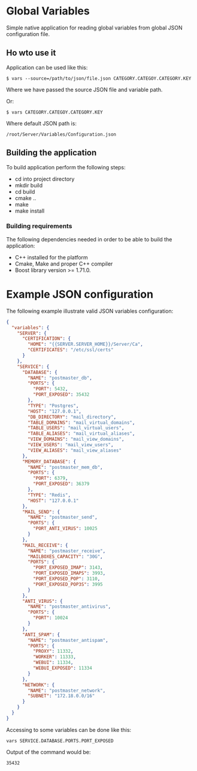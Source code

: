 # Global Variables

Simple native application for reading global variables from global JSON configuration file.

## Ho wto use it

Application can be used like this:

`$ vars --source=/path/to/json/file.json CATEGORY.CATEGOY.CATEGORY.KEY`

Where we have passed the source JSON file and variable path. 

Or:

`$ vars CATEGORY.CATEGOY.CATEGORY.KEY`

Where default JSON path is: 

`/root/Server/Variables/Configuration.json`

## Building the application

To build application perform the following steps:

-  cd into project directory
- mkdir build
- cd build
- cmake ..
- make
- make install

### Building requirements

The following dependencies needed in order to be able to build the application:

- C++ installed for the platform
- Cmake, Make and proper C++ compiler
- Boost library version >= 1.71.0.

# Example JSON configuration

The following example illustrate valid JSON variables configuration: 

```json
{
  "variables": {
    "SERVER": {
      "CERTIFICATION": {
        "HOME": "{{SERVER.SERVER_HOME}}/Server/Ca",
        "CERTIFICATES": "/etc/ssl/certs"
      }
    },
    "SERVICE": {
      "DATABASE": {
        "NAME": "postmaster_db",
        "PORTS": {
          "PORT": 5432,
          "PORT_EXPOSED": 35432
        },
        "TYPE": "Postgres",
        "HOST": "127.0.0.1",
        "DB_DIRECTORY": "mail_directory",
        "TABLE_DOMAINS": "mail_virtual_domains",
        "TABLE_USERS": "mail_virtual_users",
        "TABLE_ALIASES": "mail_virtual_aliases",
        "VIEW_DOMAINS": "mail_view_domains",
        "VIEW_USERS": "mail_view_users",
        "VIEW_ALIASES": "mail_view_aliases"
      },
      "MEMORY_DATABASE": {
        "NAME": "postmaster_mem_db",
        "PORTS": {
          "PORT": 6379,
          "PORT_EXPOSED": 36379
        },
        "TYPE": "Redis",
        "HOST": "127.0.0.1"
      },
      "MAIL_SEND": {
        "NAME": "postmaster_send",
        "PORTS": {
          "PORT_ANTI_VIRUS": 10025
        }
      },
      "MAIL_RECEIVE": {
        "NAME": "postmaster_receive",
        "MAILBOXES_CAPACITY": "30G",
        "PORTS": {
          "PORT_EXPOSED_IMAP": 3143,
          "PORT_EXPOSED_IMAPS": 3993,
          "PORT_EXPOSED_POP": 3110,
          "PORT_EXPOSED_POP3S": 3995
        }
      },
      "ANTI_VIRUS": {
        "NAME": "postmaster_antivirus",
        "PORTS": {
          "PORT": 10024
        }
      },
      "ANTI_SPAM": {
        "NAME": "postmaster_antispam",
        "PORTS": {
          "PROXY": 11332,
          "WORKER": 11333,
          "WEBUI": 11334,
          "WEBUI_EXPOSED": 11334
        }
      },
      "NETWORK": {
        "NAME": "postmaster_network",
        "SUBNET": "172.18.0.0/16"
      }
    }
  }
}
```

Accessing to some variables can be done like this:

`vars SERVICE.DATABASE.PORTS.PORT_EXPOSED`

Output of the command would be:

`35432`